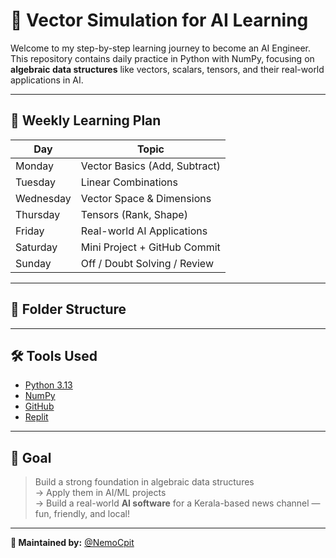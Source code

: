# 🧠 Vector Simulation for AI Learning

Welcome to my step-by-step learning journey to become an AI Engineer.  
This repository contains daily practice in Python with NumPy, focusing on **algebraic data structures** like vectors, scalars, tensors, and their real-world applications in AI.

---

## 📅 Weekly Learning Plan

| Day        | Topic                             |
|------------|-----------------------------------|
| Monday     | Vector Basics (Add, Subtract)     |
| Tuesday    | Linear Combinations               |
| Wednesday  | Vector Space & Dimensions         |
| Thursday   | Tensors (Rank, Shape)             |
| Friday     | Real-world AI Applications        |
| Saturday   | Mini Project + GitHub Commit      |
| Sunday     | Off / Doubt Solving / Review      |

---

## 📂 Folder Structure


---

## 🛠 Tools Used

- [Python 3.13](https://www.python.org/)
- [NumPy](https://numpy.org/)
- [GitHub](https://github.com/)
- [Replit](https://replit.com/)

---

## 🎯 Goal

> Build a strong foundation in algebraic data structures  
> → Apply them in AI/ML projects  
> → Build a real-world **AI software** for a Kerala-based news channel — fun, friendly, and local!

---

**👤 Maintained by:** [@NemoCpit](https://github.com/NemoCpit)

